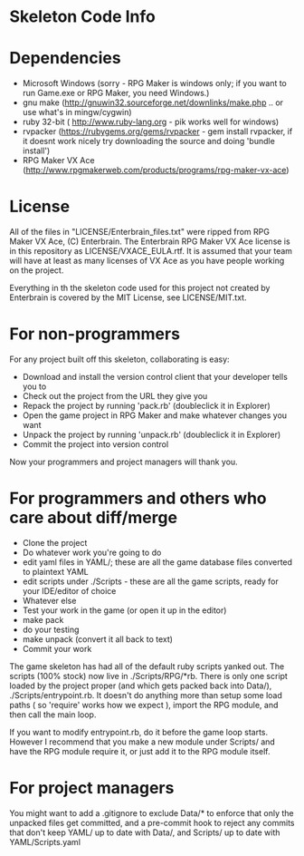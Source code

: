 Skeleton Code Info
==================

Dependencies
============

* Microsoft Windows (sorry - RPG Maker is windows only; if you want to run Game.exe or RPG Maker, you need Windows.)
* gnu make (http://gnuwin32.sourceforge.net/downlinks/make.php .. or use what's in mingw/cygwin)
* ruby 32-bit ( http://www.ruby-lang.org - pik works well for windows)
* rvpacker (https://rubygems.org/gems/rvpacker - gem install rvpacker, if it doesnt work nicely try downloading the source and doing 'bundle install')
* RPG Maker VX Ace (http://www.rpgmakerweb.com/products/programs/rpg-maker-vx-ace)

License
=======

All of the files in "LICENSE/Enterbrain_files.txt" were ripped from RPG Maker VX Ace, (C) Enterbrain. The Enterbrain RPG Maker VX Ace license is in this repository as LICENSE/VXACE_EULA.rtf. It is assumed that your team will have at least as many licenses of VX Ace as you have people working on the project.

Everything in th the skeleton code used for this project not created by Enterbrain is covered by the MIT License, see LICENSE/MIT.txt.

For non-programmers
===================

For any project built off this skeleton, collaborating is easy:

* Download and install the version control client that your developer tells you to
* Check out the project from the URL they give you
* Repack the project by running 'pack.rb' (doubleclick it in Explorer)
* Open the game project in RPG Maker and make whatever changes you want
* Unpack the project by running 'unpack.rb' (doubleclick it in Explorer)
* Commit the project into version control

Now your programmers and project managers will thank you.

For programmers and others who care about diff/merge
====================================================

* Clone the project
* Do whatever work you're going to do
 * edit yaml files in YAML/; these are all the game database files converted to plaintext YAML
 * edit scripts under ./Scripts - these are all the game scripts, ready for your IDE/editor of choice
 * Whatever else
* Test your work in the game (or open it up in the editor)
 * make pack
 * do your testing
 * make unpack (convert it all back to text)
* Commit your work

The game skeleton has had all of the default ruby scripts yanked out. The scripts (100% stock) now live in ./Scripts/RPG/*rb. There is only one script loaded by the project proper (and which gets packed back into Data/), ./Scripts/entrypoint.rb. It doesn't do anything more than setup some load paths ( so 'require' works how we expect ), import the RPG module, and then call the main loop.

If you want to modify entrypoint.rb, do it before the game loop starts. However I recommend that you make a new module under Scripts/ and have the RPG module require it, or just add it to the RPG module itself.

For project managers
====================

You might want to add a .gitignore to exclude Data/* to enforce that only the unpacked files get committed, and a pre-commit hook to reject any commits that don't keep YAML/ up to date with Data/, and Scripts/ up to date with YAML/Scripts.yaml
